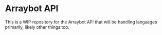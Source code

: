# Arraybot API

This is a WIP repository for the Arraybot API that will be handling languages primarily, likely other things too.